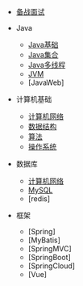 
* [备战面试](./docs/a-1备战面试.md)
  
* Java

  * [Java基础](./docs/b-1面试题总结-Java基础.md)
  * [Java集合](./docs/b-2Java集合.md)
  * [Java多线程](./docs/b-3Java多线程.md)
  * [JVM](./docs/b-4jvm.md)
  * [JavaWeb]

* 计算机基础

  * [计算机网络](./docs/c-1计算机网络.md)
  * [数据结构](./docs/c-2数据结构.md)
  * [算法](./docs/c-3算法.md)
  * [操作系统](./docs/c-4操作系统.md)

* 数据库


  * [计算机网络](./docs/c-1计算机网络.md)
  * [MySQL](./docs/MySQL.md)
  * [redis]

* 框架
  * [Spring]
  * [MyBatis]
  * [SpringMVC]
  * [SpringBoot]
  * [SpringCloud]
  * [Vue]
  

  

